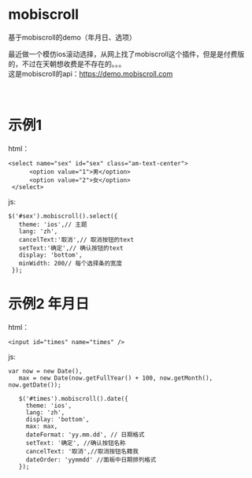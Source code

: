 # mobiscroll
基于mobiscroll的demo（年月日、选项）


最近做一个模仿ios滚动选择，从网上找了mobiscroll这个插件，但是是付费版的，不过在天朝想收费是不存在的。。。<br>
这是mobiscroll的api：https://demo.mobiscroll.com <br><br><br>
# 示例1
html：
```
<select name="sex" id="sex" class="am-text-center">
      <option value="1">男</option>
      <option value="2">女</option>
 </select>
 ```
 js:
 ```
 $('#sex').mobiscroll().select({
    theme: 'ios',// 主题
    lang: 'zh',
    cancelText:'取消',// 取消按钮的text
    setText:'确定',// 确认按钮的text
    display: 'bottom',
    minWidth: 200// 每个选择条的宽度
  });
   ```
# 示例2 年月日
html：
```
<input id="times" name="times" />
 ```
 js:
 ```
var now = new Date(),
    max = new Date(now.getFullYear() + 100, now.getMonth(), now.getDate());

    $('#times').mobiscroll().date({
      theme: 'ios',
      lang: 'zh',
      display: 'bottom',
      max: max,
      dateFormat: 'yy.mm.dd', // 日期格式
      setText: '确定', //确认按钮名称
      cancelText: '取消',//取消按钮名籍我
      dateOrder: 'yymmdd' //面板中日期排列格式
    });
   ```
